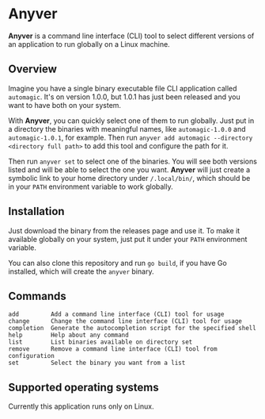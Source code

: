 # Anyver

**Anyver** is a command line interface (CLI) tool to select different versions of an application
to run globally on a Linux machine.

## Overview

Imagine you have a single binary executable file CLI application called `automagic`. It's on
version 1.0.0, but 1.0.1 has just been released and you want to have both on your system.

With **Anyver**, you can quickly select one of them to run globally. Just put in a directory the 
binaries with meaningful names, like `automagic-1.0.0` and `automagic-1.0.1`, for example. Then run
`anyver add automagic --directory <directory full path>` to add this tool and configure the path for
it.

Then run `anyver set` to select one of the binaries. You will see both versions listed and will be able 
to select the one you want. **Anyver** will just create a symbolic link to your home 
directory under `/.local/bin/`, which should be in your `PATH` environment variable to work globally.

## Installation

Just download the binary from the releases page and use it. To make it available globally on your system,
just put it under your `PATH` environment variable.

You can also clone this repository and run `go build`, if you have Go installed, which will create the `anyver`
binary.

## Commands

```
add         Add a command line interface (CLI) tool for usage
change      Change the command line interface (CLI) tool for usage
completion  Generate the autocompletion script for the specified shell
help        Help about any command
list        List binaries available on directory set
remove      Remove a command line interface (CLI) tool from configuration
set         Select the binary you want from a list
```

## Supported operating systems

Currently this application runs only on Linux.
